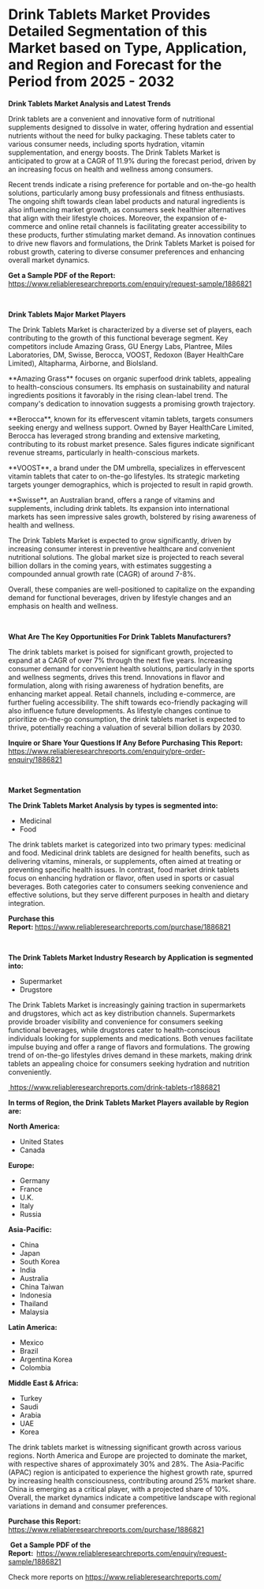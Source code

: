 <p><h1>Drink Tablets Market Provides Detailed Segmentation of this Market based on Type, Application, and Region and Forecast for the Period from 2025 - 2032</h1></p><p><strong>Drink Tablets Market Analysis and Latest Trends</strong></p>
<p><p>Drink tablets are a convenient and innovative form of nutritional supplements designed to dissolve in water, offering hydration and essential nutrients without the need for bulky packaging. These tablets cater to various consumer needs, including sports hydration, vitamin supplementation, and energy boosts. The Drink Tablets Market is anticipated to grow at a CAGR of 11.9% during the forecast period, driven by an increasing focus on health and wellness among consumers. </p><p>Recent trends indicate a rising preference for portable and on-the-go health solutions, particularly among busy professionals and fitness enthusiasts. The ongoing shift towards clean label products and natural ingredients is also influencing market growth, as consumers seek healthier alternatives that align with their lifestyle choices. Moreover, the expansion of e-commerce and online retail channels is facilitating greater accessibility to these products, further stimulating market demand. As innovation continues to drive new flavors and formulations, the Drink Tablets Market is poised for robust growth, catering to diverse consumer preferences and enhancing overall market dynamics.</p></p>
<p><strong>Get a Sample PDF of the Report:&nbsp;</strong> <a href="https://www.reliableresearchreports.com/enquiry/request-sample/1886821?utm_campaign=2476&utm_medium=2&utm_source=Github&utm_content=ia&utm_term=14022025&utm_id=drink-tablets">https://www.reliableresearchreports.com/enquiry/request-sample/1886821</a></p>
<p>&nbsp;</p>
<p><strong>Drink Tablets Major Market Players</strong></p>
<p><p>The Drink Tablets Market is characterized by a diverse set of players, each contributing to the growth of this functional beverage segment. Key competitors include Amazing Grass, GU Energy Labs, Plantree, Miles Laboratories, DM, Swisse, Berocca, VOOST, Redoxon (Bayer HealthCare Limited), Altapharma, Airborne, and BioIsland. </p><p>**Amazing Grass** focuses on organic superfood drink tablets, appealing to health-conscious consumers. Its emphasis on sustainability and natural ingredients positions it favorably in the rising clean-label trend. The company's dedication to innovation suggests a promising growth trajectory.</p><p>**Berocca**, known for its effervescent vitamin tablets, targets consumers seeking energy and wellness support. Owned by Bayer HealthCare Limited, Berocca has leveraged strong branding and extensive marketing, contributing to its robust market presence. Sales figures indicate significant revenue streams, particularly in health-conscious markets.</p><p>**VOOST**, a brand under the DM umbrella, specializes in effervescent vitamin tablets that cater to on-the-go lifestyles. Its strategic marketing targets younger demographics, which is projected to result in rapid growth. </p><p>**Swisse**, an Australian brand, offers a range of vitamins and supplements, including drink tablets. Its expansion into international markets has seen impressive sales growth, bolstered by rising awareness of health and wellness.</p><p>The Drink Tablets Market is expected to grow significantly, driven by increasing consumer interest in preventive healthcare and convenient nutritional solutions. The global market size is projected to reach several billion dollars in the coming years, with estimates suggesting a compounded annual growth rate (CAGR) of around 7-8%. </p><p>Overall, these companies are well-positioned to capitalize on the expanding demand for functional beverages, driven by lifestyle changes and an emphasis on health and wellness.</p></p>
<p>&nbsp;</p>
<p><strong>What Are The Key Opportunities For Drink Tablets Manufacturers?</strong></p>
<p><p>The drink tablets market is poised for significant growth, projected to expand at a CAGR of over 7% through the next five years. Increasing consumer demand for convenient health solutions, particularly in the sports and wellness segments, drives this trend. Innovations in flavor and formulation, along with rising awareness of hydration benefits, are enhancing market appeal. Retail channels, including e-commerce, are further fueling accessibility. The shift towards eco-friendly packaging will also influence future developments. As lifestyle changes continue to prioritize on-the-go consumption, the drink tablets market is expected to thrive, potentially reaching a valuation of several billion dollars by 2030.</p></p>
<p><strong>Inquire or Share Your Questions If Any Before Purchasing This Report:</strong> <a href="https://www.reliableresearchreports.com/enquiry/pre-order-enquiry/1886821?utm_campaign=2476&utm_medium=2&utm_source=Github&utm_content=ia&utm_term=14022025&utm_id=drink-tablets">https://www.reliableresearchreports.com/enquiry/pre-order-enquiry/1886821</a></p>
<p>&nbsp;</p>
<p><strong>Market Segmentation</strong></p>
<p><strong>The Drink Tablets Market Analysis by types is segmented into:</strong></p>
<p><ul><li>Medicinal</li><li>Food</li></ul></p>
<p><p>The drink tablets market is categorized into two primary types: medicinal and food. Medicinal drink tablets are designed for health benefits, such as delivering vitamins, minerals, or supplements, often aimed at treating or preventing specific health issues. In contrast, food market drink tablets focus on enhancing hydration or flavor, often used in sports or casual beverages. Both categories cater to consumers seeking convenience and effective solutions, but they serve different purposes in health and dietary integration.</p></p>
<p><strong>Purchase this Report:&nbsp;</strong><a href="https://www.reliableresearchreports.com/purchase/1886821?utm_campaign=2476&utm_medium=2&utm_source=Github&utm_content=ia&utm_term=14022025&utm_id=drink-tablets">https://www.reliableresearchreports.com/purchase/1886821</a></p>
<p>&nbsp;</p>
<p><strong>The Drink Tablets Market Industry Research by Application is segmented into:</strong></p>
<p><ul><li>Supermarket</li><li>Drugstore</li></ul></p>
<p><p>The Drink Tablets Market is increasingly gaining traction in supermarkets and drugstores, which act as key distribution channels. Supermarkets provide broader visibility and convenience for consumers seeking functional beverages, while drugstores cater to health-conscious individuals looking for supplements and medications. Both venues facilitate impulse buying and offer a range of flavors and formulations. The growing trend of on-the-go lifestyles drives demand in these markets, making drink tablets an appealing choice for consumers seeking hydration and nutrition conveniently.</p></p>
<p><a href="https://www.reliableresearchreports.com/drink-tablets-r1886821?utm_campaign=2476&utm_medium=2&utm_source=Github&utm_content=ia&utm_term=14022025&utm_id=drink-tablets">&nbsp;https://www.reliableresearchreports.com/drink-tablets-r1886821</a></p>
<p><strong>In terms of Region, the Drink Tablets Market Players available by Region are:</strong></p>
<p>
    <p> <strong> North America: </strong>
        <ul>
            <li>United States</li>
            <li>Canada</li>
        </ul>
        </p> 
    <p> <strong> Europe: </strong>
        <ul>
            <li>Germany</li>
            <li>France</li>
            <li>U.K.</li>
            <li>Italy</li>
            <li>Russia</li>
        </ul>
        </p> 
    <p> <strong> Asia-Pacific: </strong>
        <ul>
            <li>China</li>
            <li>Japan</li>
            <li>South Korea</li>
            <li>India</li>
            <li>Australia</li>
            <li>China Taiwan</li>
            <li>Indonesia</li>
            <li>Thailand</li>
            <li>Malaysia</li>
        </ul>
        </p> 
    <p> <strong> Latin America: </strong>
        <ul>
            <li>Mexico</li>
            <li>Brazil</li>
            <li>Argentina Korea</li>
            <li>Colombia</li>
        </ul>
        </p> 
    <p> <strong> Middle East & Africa: </strong>
        <ul>
            <li>Turkey</li>
            <li>Saudi</li>
            <li>Arabia</li>
            <li>UAE</li>
            <li>Korea</li>
        </ul>
    </p>
    </p>
<p><p>The drink tablets market is witnessing significant growth across various regions. North America and Europe are projected to dominate the market, with respective shares of approximately 30% and 28%. The Asia-Pacific (APAC) region is anticipated to experience the highest growth rate, spurred by increasing health consciousness, contributing around 25% market share. China is emerging as a critical player, with a projected share of 10%. Overall, the market dynamics indicate a competitive landscape with regional variations in demand and consumer preferences.</p></p>
<p><strong>Purchase this Report: </strong><a href="https://www.reliableresearchreports.com/purchase/1886821?utm_campaign=2476&utm_medium=2&utm_source=Github&utm_content=ia&utm_term=14022025&utm_id=drink-tablets">https://www.reliableresearchreports.com/purchase/1886821</a></p>
<p>&nbsp;<strong>Get a Sample PDF of the Report:&nbsp;&nbsp;</strong><a href="https://www.reliableresearchreports.com/enquiry/request-sample/1886821?utm_campaign=2476&utm_medium=2&utm_source=Github&utm_content=ia&utm_term=14022025&utm_id=drink-tablets">https://www.reliableresearchreports.com/enquiry/request-sample/1886821</a></p>
<p><strong></strong></p>
<p>Check more reports on <a href="https://www.reliableresearchreports.com/?utm_campaign=2476&utm_medium=2&utm_source=Github&utm_content=ia&utm_term=14022025&utm_id=drink-tablets">https://www.reliableresearchreports.com/</a></p>